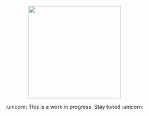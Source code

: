 <p align="center"><img src="https://i.ibb.co/Yb3vmby/giphy.gif" height="250px"/></p>
<p align="center"> :unicorn: This is a work in progress. Stay tuned :unicorn:</q></p>
